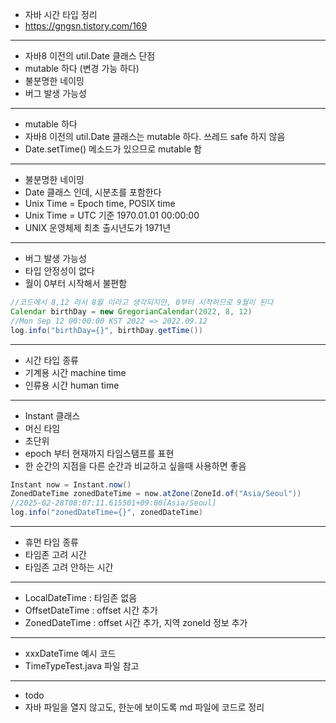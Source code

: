 - 자바 시간 타입 정리
- https://gngsn.tistory.com/169

---
- 자바8 이전의 util.Date 클래스 단점
- mutable 하다 (변경 가능 하다)
- 불분명한 네이밍
- 버그 발생 가능성

---
- mutable 하다
- 자바8 이전의 util.Date 클래스는 mutable 하다. 쓰레드 safe 하지 않음
- Date.setTime() 메소드가 있으므로 mutable 함

---
- 불분명한 네이밍
- Date 클래스 인데, 시분초를 포함한다
- Unix Time = Epoch time, POSIX time
- Unix Time = UTC 기준 1970.01.01 00:00:00
- UNIX 운영체제 최초 출시년도가 1971년

---
- 버그 발생 가능성
- 타입 안정성이 없다
- 월이 0부터 시작해서 불편함
```groovy
//코드에서 8,12 라서 8월 이라고 생각되지만, 0부터 시작하므로 9월이 된다
Calendar birthDay = new GregorianCalendar(2022, 8, 12)
//Mon Sep 12 00:00:00 KST 2022 => 2022.09.12
log.info("birthDay={}", birthDay.getTime())
```

---
- 시간 타입 종류
- 기계용 시간 machine time
- 인류용 시간 human time

---
- Instant 클래스
- 머신 타임
- 초단위
- epoch 부터 현재까지 타임스탬프를 표현
- 한 순간의 지점을 다른 순간과 비교하고 싶을때 사용하면 좋음
```groovy
Instant now = Instant.now()
ZonedDateTime zonedDateTime = now.atZone(ZoneId.of("Asia/Seoul"))
//2025-02-28T08:07:11.615501+09:00[Asia/Seoul]
log.info("zonedDateTime={}", zonedDateTime)
```

---
- 휴먼 타임 종류
- 타임존 고려 시간
- 타임존 고려 안하는 시간

---
- LocalDateTime : 타임존 없음
- OffsetDateTime : offset 시간 추가
- ZonedDateTime : offset 시간 추가, 지역 zoneId 정보 추가

---
- xxxDateTime 예시 코드
- TimeTypeTest.java 파일 참고

---
- todo 
- 자바 파일을 열지 않고도, 한눈에 보이도록 md 파일에 코드로 정리



